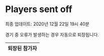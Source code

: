 # Players sent off
최종 업데이트: 2020년 12월 22일 19시 40분


경기 중 오류가 발생하는 경우 자동으로 퇴장됩니다.


| 퇴장된 참가자 |
|:---:|